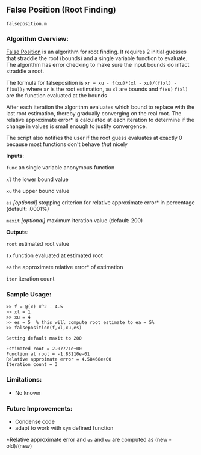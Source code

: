 ## False Position (Root Finding)
`falseposition.m`

### Algorithm Overview:
<a href="https://en.wikipedia.org/wiki/False_position">False Position</a> is an algorithm for root finding. 
It requires 2 initial guesses that straddle the root (bounds) and a single variable function to evaluate.
The algorithm has error checking to make sure the input bounds do infact straddle a root.

The formula for falseposition is `xr = xu - f(xu)*(xl - xu)/(f(xl) - f(xu));` where `xr` is the root estimation, `xu` `xl` are bounds and `f(xu)` `f(xl)` 
are the function evaluated at the bounds

After each iteration the algorithm evaluates which bound to replace with the last root estimation, thereby gradually converging on the real root.
The relative approximate error* is calculated at each iteration to determine if the change in values is small enough to justify convergence.

The script also notifies the user if the root guess evaluates at exactly 0 because most functions don't behave _that_ nicely

__Inputs__: 

`func` an single variable anonymous function

`xl` the lower bound value

`xu` the upper bound value

`es` _[optional]_ stopping criterion for relative approximate error* in percentage (default: .0001%)

`maxit` _[optional]_ maximum iteration value (default: 200)

   

__Outputs__: 

`root` estimated root value

`fx` function evaluated at estimated root

`ea` the approximate relative error* of estimation

`iter` iteration count

### Sample Usage:
```
>> f = @(x) x^2 - 4.5
>> xl = 1
>> xu = 4
>> es = 5  % this will compute root estimate to ea = 5%
>> falseposition(f,xl,xu,es)

Setting default maxit to 200

Estimated root = 2.07771e+00 
Function at root = -1.83110e-01 
Relative approimate error = 4.58468e+00 
Iteration count = 3
```


### Limitations:
- No known

### Future Improvements:
- Condense code
- adapt to work with `sym` defined function

\*Relative approximate error and `es` and `ea` are computed as (new - old)/(new)
